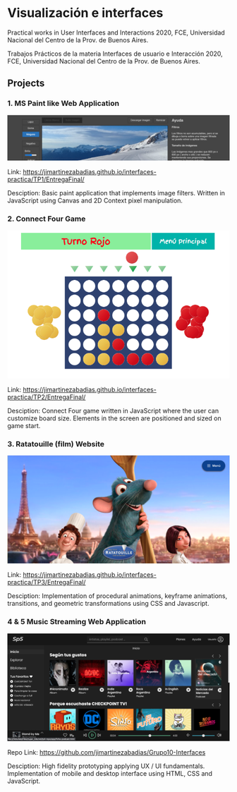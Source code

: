 # Visualización e interfaces
Practical works in User Interfaces and Interactions 2020, FCE, Universidad Nacional del Centro de la Prov. de Buenos Aires.

Trabajos Prácticos de la materia Interfaces de usuario e Interacción 2020, FCE, Universidad Nacional del Centro de la Prov. de Buenos Aires.


## Projects

### 1. MS Paint like Web Application

![project screenshot](https://github.com/jimartinezabadias/interfaces-practica/blob/master/TP1/EntregaFinal/screenshot_tp1.png)

Link: https://jimartinezabadias.github.io/interfaces-practica/TP1/EntregaFinal/

Desciption: Basic paint application that implements image filters. Written in JavaScript using Canvas and 2D Context pixel manipulation.



### 2. Connect Four Game

![project screenshot](https://github.com/jimartinezabadias/interfaces-practica/blob/master/TP2/EntregaFinal/screenshot_tp2.png)

Link: https://jimartinezabadias.github.io/interfaces-practica/TP2/EntregaFinal/

Desciption: Connect Four game written in JavaScript where the user can customize board size. Elements in the screen are positioned and sized on game start.



### 3. Ratatouille (film) Website

![project screenshot](https://github.com/jimartinezabadias/interfaces-practica/blob/master/TP3/EntregaFinal/screenshot_tp3.png)

Link: https://jimartinezabadias.github.io/interfaces-practica/TP3/EntregaFinal/

Desciption: Implementation of procedural animations, keyframe animations, transitions, and geometric transformations using CSS and Javascript.



### 4 & 5 Music Streaming Web Application

![project screenshot](https://github.com/jimartinezabadias/Grupo10-Interfaces/blob/master/screenshot_tp4-tp5.png)

Repo Link: https://github.com/jimartinezabadias/Grupo10-Interfaces

Desciption: High fidelity prototyping applying UX / UI fundamentals. Implementation of mobile and desktop interface using HTML, CSS and JavaScript.


